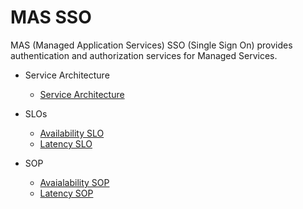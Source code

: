 # MAS SSO

MAS (Managed Application Services) SSO (Single Sign On) provides authentication and authorization services for Managed Services.

- Service Architecture
  - [Service Architecture](./service-architecture/service-architecture.md)

- SLOs
  - [Availability SLO](./slos/mas-sso-availability.md)
  - [Latency SLO](./slos/mas-sso-latency.md)

- SOP
  - [Avaialability SOP](./sop/mas-sso-availability/mas-sso-availability.md)
  - [Latency SOP](./sop/mas-sso-latency/mas-sso-latency.md)
